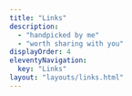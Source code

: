 ```yaml
---
title: "Links"
description:
  - "handpicked by me"
  - "worth sharing with you"
displayOrder: 4
eleventyNavigation:
  key: "Links"
layout: "layouts/links.html"
---
```

